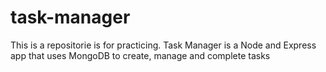# task-manager
This is a repositorie is for practicing. Task Manager is a Node and Express app that uses MongoDB to create, manage and complete tasks
